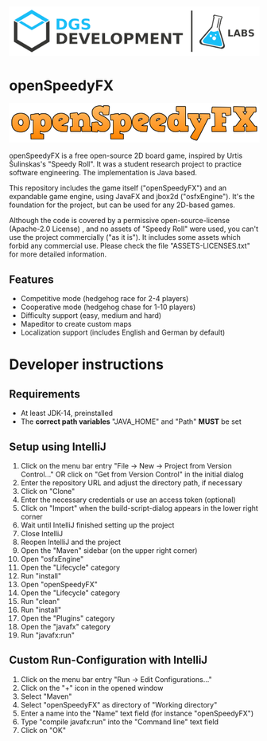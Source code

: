 ![dgsLabsLogo](https://github.com/DGS-Development/openSpeedyFX/blob/main/docs/img/dgsLabsLogo.png?raw=true)

# openSpeedyFX
![openSpeedyFxLogo](https://github.com/DGS-Development/openSpeedyFX/blob/main/docs/img/openSpeedyFXLogo.png?raw=true)

openSpeedyFX is a free open-source 2D board game, inspired by Urtis Šulinskas's "Speedy Roll". It was a student research project to practice software engineering. The implementation is Java based.

This repository includes the game itself ("openSpeedyFX") and an expandable game engine, using JavaFX and jbox2d ("osfxEngine"). It's the foundation for the project, but can be used for any 2D-based games. 

Although the code is covered by a permissive open-source-license (Apache-2.0 License) , and no assets of "Speedy Roll" were used, you can't use the project commercially ("as it is"). It includes some assets which forbid any commercial use.
Please check the file "ASSETS-LICENSES.txt" for more detailed information.

## Features

* Competitive mode (hedgehog race for 2-4 players)
* Cooperative mode (hedgehog chase for 1-10 players)
* Difficulty support (easy, medium and hard)
* Mapeditor to create custom maps
* Localization support (includes English and German by default)

# Developer instructions

## Requirements
- At least JDK-14, preinstalled
- The **correct path variables** "JAVA_HOME" and "Path" **MUST** be set

## Setup using IntelliJ
1. Click on the menu bar entry "File ->  New -> Project from Version Control..." OR click on "Get from Version Control" in the initial dialog
2. Enter the repository URL and adjust the directory path, if necessary
3. Click on "Clone"
4. Enter the necessary credentials or use an access token (optional)
5. Click on "Import" when the build-script-dialog appears in the lower right corner
6. Wait until IntelliJ finished setting up the project
7. Close IntelliJ
8. Reopen IntelliJ and the project
9. Open the "Maven" sidebar (on the upper right corner)
10. Open "osfxEngine"
11. Open the "Lifecycle" category
12. Run "install"
13. Open "openSpeedyFX"
14. Open the "Lifecycle" category
15. Run "clean"
16. Run "install"
17. Open the "Plugins" category
18. Open the "javafx" category
19. Run "javafx:run"

## Custom Run-Configuration with IntelliJ
1. Click on the menu bar entry "Run -> Edit Configurations..."
2. Click on the "+" icon in the opened window
3. Select "Maven"
4. Select "openSpeedyFX" as directory of "Working directory"
5. Enter a name into the "Name" text field (for instance "openSpeedyFX")
6. Type "compile javafx:run" into the "Command line" text field
7. Click on "OK"